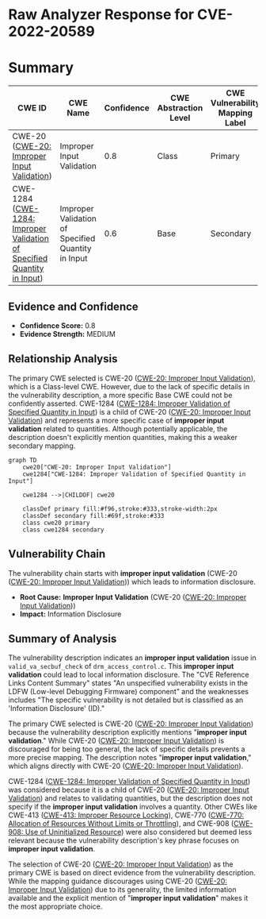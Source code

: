 # Raw Analyzer Response for CVE-2022-20589

# Summary
| CWE ID | CWE Name | Confidence | CWE Abstraction Level | CWE Vulnerability Mapping Label | CWE-Vulnerability Mapping Notes |
|---|---|---|---|---|---|
| CWE-20 ([CWE-20: Improper Input Validation](https://cwe.mitre.org/data/definitions/20.html)) | Improper Input Validation | 0.8 | Class | Primary | Discouraged |
| CWE-1284 ([CWE-1284: Improper Validation of Specified Quantity in Input](https://cwe.mitre.org/data/definitions/1284.html)) | Improper Validation of Specified Quantity in Input | 0.6 | Base | Secondary | Allowed |

## Evidence and Confidence

*   **Confidence Score:** 0.8
*   **Evidence Strength:** MEDIUM

## Relationship Analysis
The primary CWE selected is CWE-20 ([CWE-20: Improper Input Validation](https://cwe.mitre.org/data/definitions/20.html)), which is a Class-level CWE. However, due to the lack of specific details in the vulnerability description, a more specific Base CWE could not be confidently asserted. CWE-1284 ([CWE-1284: Improper Validation of Specified Quantity in Input](https://cwe.mitre.org/data/definitions/1284.html)) is a child of CWE-20 ([CWE-20: Improper Input Validation](https://cwe.mitre.org/data/definitions/20.html)) and represents a more specific case of **improper input validation** related to quantities. Although potentially applicable, the description doesn't explicitly mention quantities, making this a weaker secondary mapping.

```mermaid
graph TD
    cwe20["CWE-20: Improper Input Validation"]
    cwe1284["CWE-1284: Improper Validation of Specified Quantity in Input"]
    
    cwe1284 -->|CHILDOF| cwe20
    
    classDef primary fill:#f96,stroke:#333,stroke-width:2px
    classDef secondary fill:#69f,stroke:#333
    class cwe20 primary
    class cwe1284 secondary
```

## Vulnerability Chain
The vulnerability chain starts with **improper input validation** (CWE-20 ([CWE-20: Improper Input Validation](https://cwe.mitre.org/data/definitions/20.html))) which leads to information disclosure.
  - **Root Cause:** **Improper Input Validation** (CWE-20 ([CWE-20: Improper Input Validation](https://cwe.mitre.org/data/definitions/20.html)))
  - **Impact:** Information Disclosure

## Summary of Analysis
The vulnerability description indicates an **improper input validation** issue in `valid_va_secbuf_check` of `drm_access_control.c`. This **improper input validation** could lead to local information disclosure. The "CVE Reference Links Content Summary" states "An unspecified vulnerability exists in the LDFW (Low-level Debugging Firmware) component" and the weaknesses includes "The specific vulnerability is not detailed but is classified as an 'Information Disclosure' (ID)."

The primary CWE selected is CWE-20 ([CWE-20: Improper Input Validation](https://cwe.mitre.org/data/definitions/20.html)) because the vulnerability description explicitly mentions "**improper input validation**." While CWE-20 ([CWE-20: Improper Input Validation](https://cwe.mitre.org/data/definitions/20.html)) is discouraged for being too general, the lack of specific details prevents a more precise mapping. The description notes "**improper input validation**," which aligns directly with CWE-20 ([CWE-20: Improper Input Validation](https://cwe.mitre.org/data/definitions/20.html)).

CWE-1284 ([CWE-1284: Improper Validation of Specified Quantity in Input](https://cwe.mitre.org/data/definitions/1284.html)) was considered because it is a child of CWE-20 ([CWE-20: Improper Input Validation](https://cwe.mitre.org/data/definitions/20.html)) and relates to validating quantities, but the description does not specify if the **improper input validation** involves a quantity. Other CWEs like CWE-413 ([CWE-413: Improper Resource Locking](https://cwe.mitre.org/data/definitions/413.html)), CWE-770 ([CWE-770: Allocation of Resources Without Limits or Throttling](https://cwe.mitre.org/data/definitions/770.html)), and CWE-908 ([CWE-908: Use of Uninitialized Resource](https://cwe.mitre.org/data/definitions/908.html)) were also considered but deemed less relevant because the vulnerability description's key phrase focuses on **improper input validation**.

The selection of CWE-20 ([CWE-20: Improper Input Validation](https://cwe.mitre.org/data/definitions/20.html)) as the primary CWE is based on direct evidence from the vulnerability description. While the mapping guidance discourages using CWE-20 ([CWE-20: Improper Input Validation](https://cwe.mitre.org/data/definitions/20.html)) due to its generality, the limited information available and the explicit mention of "**improper input validation**" makes it the most appropriate choice.